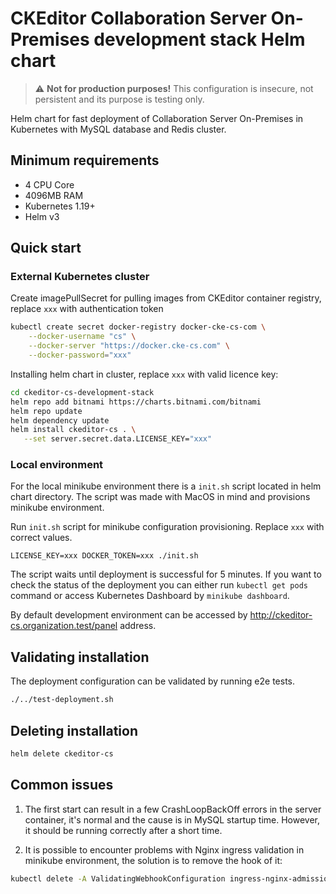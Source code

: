 # CKEditor Collaboration Server On-Premises development stack Helm chart

>:warning: **Not for production purposes!** This configuration is insecure, not
>persistent and its purpose is testing only.

Helm chart for fast deployment of Collaboration Server On-Premises in Kubernetes
with MySQL database and Redis cluster.

## Minimum requirements
- 4 CPU Core
- 4096MB RAM
- Kubernetes 1.19+
- Helm v3

## Quick start

### External Kubernetes cluster
Create imagePullSecret for pulling images from CKEditor container registry,
replace `xxx` with authentication token
```sh
kubectl create secret docker-registry docker-cke-cs-com \
    --docker-username "cs" \
    --docker-server "https://docker.cke-cs.com" \
    --docker-password="xxx"
```

Installing helm chart in cluster, replace `xxx` with valid licence key:
```sh
cd ckeditor-cs-development-stack
helm repo add bitnami https://charts.bitnami.com/bitnami
helm repo update
helm dependency update
helm install ckeditor-cs . \
   --set server.secret.data.LICENSE_KEY="xxx"
```

### Local environment

For the local minikube environment there is a `init.sh` script located in helm
chart directory. The script was made with MacOS in mind and provisions minikube
environment.

Run `init.sh` script for minikube configuration provisioning. Replace `xxx` with
correct values.
```
LICENSE_KEY=xxx DOCKER_TOKEN=xxx ./init.sh
```
The script waits until deployment is successful for 5 minutes. If you want to
check the status of the deployment you can either run `kubectl get pods` command
or access Kubernetes Dashboard by `minikube dashboard`.

By default development environment can be accessed by
http://ckeditor-cs.organization.test/panel address.

## Validating installation

The deployment configuration can be validated by running e2e tests.
```sh
./../test-deployment.sh
```

## Deleting installation

```sh
helm delete ckeditor-cs
```

## Common issues

1. The first start can result in a few CrashLoopBackOff errors in the server
   container, it's normal and the cause is in MySQL startup time. However, it
   should be running correctly after a short time.

2. It is possible to encounter problems with Nginx ingress validation in
   minikube environment, the solution is to remove the hook of it:
```sh
kubectl delete -A ValidatingWebhookConfiguration ingress-nginx-admission
```
